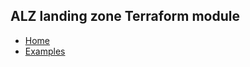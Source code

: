 <!-- markdownlint-disable MD041 -->
## ALZ landing zone Terraform module
<!-- markdownlint-restore -->

- [Home](Home)
- [Examples](Examples)
